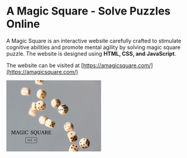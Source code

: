 # A Magic Square - Solve Puzzles Online

A Magic Square is an interactive website carefully
 crafted to stimulate cognitive abilities and 
promote mental agility by solving magic square puzzle. The website is designed 
using **HTML, CSS, and JavaScript**.

The website can be visited at [https://amagicsquare.com/](https://amagicsquare.com/)

![Magic Square homepage image](Images/magicSquare.png)

